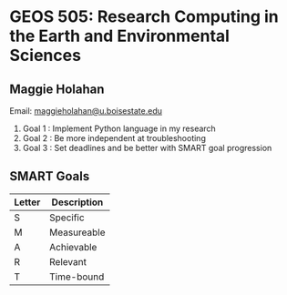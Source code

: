 # GEOS 505: Research Computing in the Earth and Environmental Sciences

## Maggie Holahan

Email: [maggieholahan@u.boisestate.edu](mailto:maggieholahan@u.boisestate.edu)

1. Goal 1 : Implement Python language in my research
2. Goal 2 : Be more independent at troubleshooting
3. Goal 3 : Set deadlines and be better with SMART goal progression

## SMART Goals

| Letter   | Description |
| -------- | -------- |
| S | Specific    |
| M | Measureable |
| A | Achievable  |
| R | Relevant    |
| T | Time-bound  |

